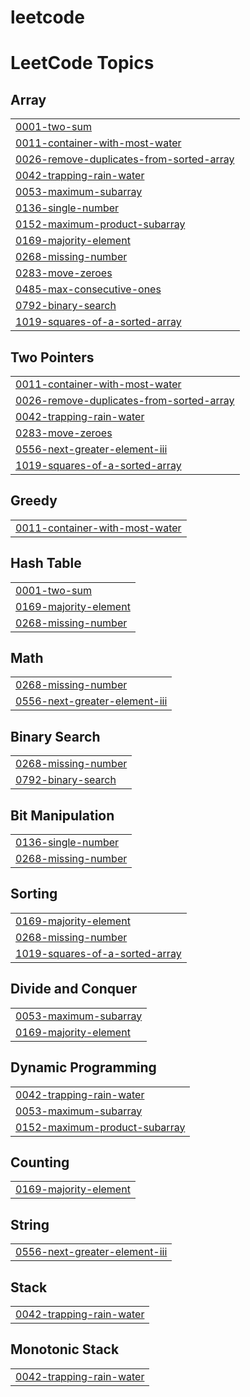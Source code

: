 # leetcode
<!---LeetCode Topics Start-->
# LeetCode Topics
## Array
|  |
| ------- |
| [0001-two-sum](https://github.com/ambi-02/leetcode/tree/master/0001-two-sum) |
| [0011-container-with-most-water](https://github.com/ambi-02/leetcode/tree/master/0011-container-with-most-water) |
| [0026-remove-duplicates-from-sorted-array](https://github.com/ambi-02/leetcode/tree/master/0026-remove-duplicates-from-sorted-array) |
| [0042-trapping-rain-water](https://github.com/ambi-02/leetcode/tree/master/0042-trapping-rain-water) |
| [0053-maximum-subarray](https://github.com/ambi-02/leetcode/tree/master/0053-maximum-subarray) |
| [0136-single-number](https://github.com/ambi-02/leetcode/tree/master/0136-single-number) |
| [0152-maximum-product-subarray](https://github.com/ambi-02/leetcode/tree/master/0152-maximum-product-subarray) |
| [0169-majority-element](https://github.com/ambi-02/leetcode/tree/master/0169-majority-element) |
| [0268-missing-number](https://github.com/ambi-02/leetcode/tree/master/0268-missing-number) |
| [0283-move-zeroes](https://github.com/ambi-02/leetcode/tree/master/0283-move-zeroes) |
| [0485-max-consecutive-ones](https://github.com/ambi-02/leetcode/tree/master/0485-max-consecutive-ones) |
| [0792-binary-search](https://github.com/ambi-02/leetcode/tree/master/0792-binary-search) |
| [1019-squares-of-a-sorted-array](https://github.com/ambi-02/leetcode/tree/master/1019-squares-of-a-sorted-array) |
## Two Pointers
|  |
| ------- |
| [0011-container-with-most-water](https://github.com/ambi-02/leetcode/tree/master/0011-container-with-most-water) |
| [0026-remove-duplicates-from-sorted-array](https://github.com/ambi-02/leetcode/tree/master/0026-remove-duplicates-from-sorted-array) |
| [0042-trapping-rain-water](https://github.com/ambi-02/leetcode/tree/master/0042-trapping-rain-water) |
| [0283-move-zeroes](https://github.com/ambi-02/leetcode/tree/master/0283-move-zeroes) |
| [0556-next-greater-element-iii](https://github.com/ambi-02/leetcode/tree/master/0556-next-greater-element-iii) |
| [1019-squares-of-a-sorted-array](https://github.com/ambi-02/leetcode/tree/master/1019-squares-of-a-sorted-array) |
## Greedy
|  |
| ------- |
| [0011-container-with-most-water](https://github.com/ambi-02/leetcode/tree/master/0011-container-with-most-water) |
## Hash Table
|  |
| ------- |
| [0001-two-sum](https://github.com/ambi-02/leetcode/tree/master/0001-two-sum) |
| [0169-majority-element](https://github.com/ambi-02/leetcode/tree/master/0169-majority-element) |
| [0268-missing-number](https://github.com/ambi-02/leetcode/tree/master/0268-missing-number) |
## Math
|  |
| ------- |
| [0268-missing-number](https://github.com/ambi-02/leetcode/tree/master/0268-missing-number) |
| [0556-next-greater-element-iii](https://github.com/ambi-02/leetcode/tree/master/0556-next-greater-element-iii) |
## Binary Search
|  |
| ------- |
| [0268-missing-number](https://github.com/ambi-02/leetcode/tree/master/0268-missing-number) |
| [0792-binary-search](https://github.com/ambi-02/leetcode/tree/master/0792-binary-search) |
## Bit Manipulation
|  |
| ------- |
| [0136-single-number](https://github.com/ambi-02/leetcode/tree/master/0136-single-number) |
| [0268-missing-number](https://github.com/ambi-02/leetcode/tree/master/0268-missing-number) |
## Sorting
|  |
| ------- |
| [0169-majority-element](https://github.com/ambi-02/leetcode/tree/master/0169-majority-element) |
| [0268-missing-number](https://github.com/ambi-02/leetcode/tree/master/0268-missing-number) |
| [1019-squares-of-a-sorted-array](https://github.com/ambi-02/leetcode/tree/master/1019-squares-of-a-sorted-array) |
## Divide and Conquer
|  |
| ------- |
| [0053-maximum-subarray](https://github.com/ambi-02/leetcode/tree/master/0053-maximum-subarray) |
| [0169-majority-element](https://github.com/ambi-02/leetcode/tree/master/0169-majority-element) |
## Dynamic Programming
|  |
| ------- |
| [0042-trapping-rain-water](https://github.com/ambi-02/leetcode/tree/master/0042-trapping-rain-water) |
| [0053-maximum-subarray](https://github.com/ambi-02/leetcode/tree/master/0053-maximum-subarray) |
| [0152-maximum-product-subarray](https://github.com/ambi-02/leetcode/tree/master/0152-maximum-product-subarray) |
## Counting
|  |
| ------- |
| [0169-majority-element](https://github.com/ambi-02/leetcode/tree/master/0169-majority-element) |
## String
|  |
| ------- |
| [0556-next-greater-element-iii](https://github.com/ambi-02/leetcode/tree/master/0556-next-greater-element-iii) |
## Stack
|  |
| ------- |
| [0042-trapping-rain-water](https://github.com/ambi-02/leetcode/tree/master/0042-trapping-rain-water) |
## Monotonic Stack
|  |
| ------- |
| [0042-trapping-rain-water](https://github.com/ambi-02/leetcode/tree/master/0042-trapping-rain-water) |
<!---LeetCode Topics End-->
